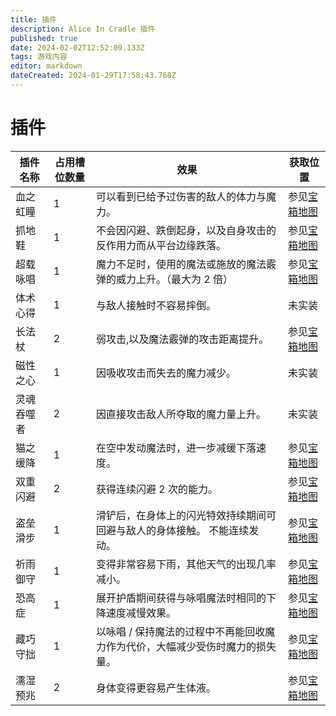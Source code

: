 ```yaml
---
title: 插件
description: Alice In Cradle 插件
published: true
date: 2024-02-02T12:52:09.133Z
tags: 游戏内容
editor: markdown
dateCreated: 2024-01-29T17:58:43.768Z
---
```


<!-- 表格/文本内多次引用 -->
[宝箱地图]: /zh/maps

# 插件

| 插件名称 | 占用槽位数量 | 效果 | 获取位置 |
| --- | --- | --- | --- |
| 血之虹瞳 | 1 | 可以看到已给予过伤害的敌人的体力与魔力。 | 参见[宝箱地图] |
| 抓地鞋 | 1 | 不会因闪避、跌倒起身，以及自身攻击的反作用力而从平台边缘跌落。 | 参见[宝箱地图] |
| 超载咏唱 | 1 | 魔力不足时，使用的魔法或施放的魔法霰弹的威力上升。（最大为 2 倍） | 参见[宝箱地图] |
| 体术心得 | 1 | 与敌人接触时不容易摔倒。 | 未实装 |
| 长法杖 | 2 | 弱攻击,以及魔法霰弹的攻击距离提升。 | 参见[宝箱地图] |
| 磁性之心 | 1 | 因吸收攻击而失去的魔力减少。 | 未实装 |
| 灵魂吞噬者 | 2 | 因直接攻击敌人所夺取的魔力量上升。 | 未实装 |
| 猫之缓降 | 1 | 在空中发动魔法时，进一步减缓下落速度。 | 参见[宝箱地图] |
| 双重闪避 | 2 | 获得连续闪避 2 次的能力。 | 参见[宝箱地图] |
| 盗垒滑步 | 1 | 滑铲后，在身体上的闪光特效持续期间可回避与敌人的身体接触。 不能连续发动。 | 参见[宝箱地图] |
| 祈雨御守 | 1 | 变得非常容易下雨，其他天气的出现几率减小。 | 参见[宝箱地图] |
| 恐高症 | 1 | 展开护盾期间获得与咏唱魔法时相同的下降速度减慢效果。 | 参见[宝箱地图] |
| 藏巧守拙 | 1 | 以咏唱 / 保持魔法的过程中不再能回收魔力作为代价，大幅减少受伤时魔力的损失量。 | 参见[宝箱地图] |
| 濡湿预兆 | 2 | 身体变得更容易产生体液。 | 参见[宝箱地图] |